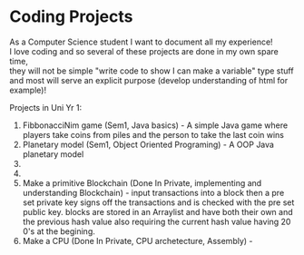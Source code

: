 # Coding Projects
As a Computer Science student I want to document all my experience!                                                                                                  
I love coding and so several of these projects are done in my own spare time,                                                             
they will not be simple "write code to show I can make a variable" type stuff and most will serve an explicit purpose (develop understanding of html for example)!

Projects in Uni Yr 1:
1. FibbonacciNim game (Sem1, Java basics) - A simple Java game where players take coins from piles and the person to take the last coin wins 
2. Planetary model (Sem1, Object Oriented Programing) - A OOP Java planetary model
3. 
4. 
5. Make a primitive Blockchain (Done In Private, implementing and understanding Blockchain) - input transactions into a block then a pre set private key signs off the transactions and is checked with the pre set public key. blocks are stored in an Arraylist and have both their own and the previous hash value also requiring the current hash value having 20 0's at the begining.
6. Make a CPU (Done In Private, CPU archetecture, Assembly) - 
